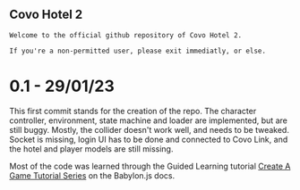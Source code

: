## Covo Hotel 2

```Welcome to the official github repository of Covo Hotel 2. ``` 

```If you're a non-permitted user, please exit immediatly, or else. ```

# 0.1 - 29/01/23

This first commit stands for the creation of the repo. The character controller, environment, state machine and loader are implemented, but are still buggy. Mostly, the collider doesn't work well, and needs to be tweaked. Socket is missing, login UI has to be done and connected to Covo Link, and the hotel and player models are still missing. 

Most of the code was learned through the Guided Learning tutorial [Create A Game Tutorial Series](https://doc.babylonjs.com/guidedLearning/createAGame) on the Babylon.js docs.
